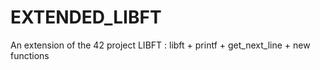 # EXTENDED_LIBFT
An extension of the 42 project LIBFT : libft + printf + get_next_line + new functions
